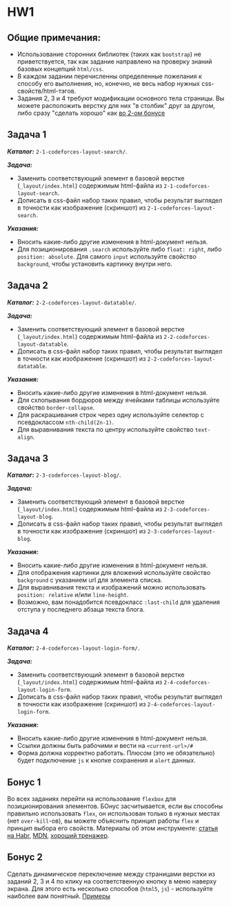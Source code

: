 # HW1


## Общие примечания:
+ Использование сторонних библиотек (таких как `bootstrap`) не приветствуется, так как задание направлено на проверку знаний базовых концепций `html/css`.
+ В каждом задании перечисленны определенные пожелания к способу его выполнения, но, конечно, не весь набор нужных css-свойств/html-тэгов.
+ Задания 2, 3 и 4 требуют модификации основного тела страницы. Вы можете расположить верстку для них "в столбик" друг за другом, либо сразу "сделать хорошо" как [во 2-ом бонусе](#бонус-2)


## Задача 1

***Каталог:*** `2-1-codeforces-layout-search/`.

***Задача:***
+ Заменить соответствующий элемент в базовой верстке (`_layout/index.html`) содержимым html-файла из `2-1-codeforces-layout-search`.
+ Дописать в css-файл набор таких правил, чтобы результат выглядел в точности как изображение (скриншот) из `2-1-codeforces-layout-search`. 

***Указания:***
+ Вносить какие-либо другие изменения в html-документ нельзя.
+ Для позиционирования `.search` используйте либо `float: right`, либо `position: absolute`. Для самого `input` используйте свойство `background`, чтобы установить картинку внутри него. 


## Задача 2

***Каталог:*** `2-2-codeforces-layout-datatable/`.

***Задача:***
+ Заменить соответствующий элемент в базовой верстке (`_layout/index.html`) содержимым html-файла из `2-2-codeforces-layout-datatable`.
+ Дописать в css-файл набор таких правил, чтобы результат выглядел в точности как изображение (скриншот) из `2-2-codeforces-layout-datatable`.

***Указания:***
+ Вносить какие-либо другие изменения в html-документ нельзя.
+ Для схлопывания бордюров между ячейками таблицы используйте свойство `border-collapse`.
+ Для раскрашивания строк через одну используйте селектор с псевдоклассом `nth-child(2n-1)`.
+ Для выравнивания текста по центру используйте свойство `text-align`.


## Задача 3

***Каталог:*** `2-3-codeforces-layout-blog/`.

***Задача:***
+ Заменить соответствующий элемент в базовой верстке (`_layout/index.html`) содержимым html-файла из `2-3-codeforces-layout-blog`.
+ Дописать в css-файл набор таких правил, чтобы результат выглядел в точности как изображение (скриншот) из `2-3-codeforces-layout-blog`.

***Указания:***
+ Вносить какие-либо другие изменения в html-документ нельзя.
+ Для отображения картинки для вложений используйте свойство `background` с указанием url для элемента списка.
+ Для выравнивания текста и изображений можно использовать `position: relative` и/или `line-height`.
+ Возможно, вам понадобится псевдокласс `:last-child` для удаления отступа у последнего абзаца текста блога.

## Задача 4

***Каталог:*** `2-4-codeforces-layout-login-form/`.

***Задача:***
+ Заменить соответствующий элемент в базовой верстке (`_layout/index.html`) содержимым html-файла из `2-4-codeforces-layout-login-form`.
+ Дописать в css-файл набор таких правил, чтобы результат выглядел в точности как изображение (скриншот) из `2-4-codeforces-layout-login-form`.

***Указания:***
+ Вносить какие-либо другие изменения в html-документ нельзя.
+ Ссылки должны быть рабочими и вести на `<current-url>/#`
+ Форма должна корректно работать. Плюсом (это не обязательно) будет подключение `js` к кнопке сохранения и `alert` данных.

## Бонус 1
Во всех заданиях перейти на использование `flexbox` для позиционирования элементов. БОнус засчитывается, если вы способны правильно использовать `flex`, он использован только в нужных местах (нет `over-kill`-ов), вы можете объяснить принцип работы `flex` и принцип выбора его свойств. Материалы об этом инструменте: [статья на Habr](https://habr.com/ru/articles/467049/), [MDN](https://developer.mozilla.org/en-US/docs/Web/CSS/flex), [хороший тренажер](https://flexboxfroggy.com/#ru).


## Бонус 2
Сделать динамическое переключение между страницами верстки из заданий 2, 3 и 4 по клику на соответственную кнопку в меню наверху экрана. Для этого есть несколько способов (`html5`, `js`) - используйте наиболее вам понятный. [Примеры](https://habr.com/ru/companies/timeweb/articles/867142/)